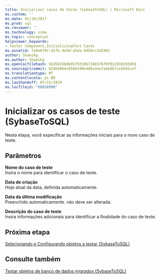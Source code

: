 ```yaml
---
title: Inicializar casos de teste (SybaseToSQL) | Microsoft Docs
ms.custom: ''
ms.date: 01/19/2017
ms.prod: sql
ms.reviewer: ''
ms.technology: ssma
ms.topic: conceptual
helpviewer_keywords:
- Tester Component,InitializingTest Cases
ms.assetid: fa0e0797-d1fb-4e56-a5da-8458cc2d2401
author: Shamikg
ms.author: Shamikg
ms.openlocfilehash: 56d5426b0b05793106724b576f9f012938393d58
ms.sourcegitcommit: b2464064c0566590e486a3aafae6d67ce2645cef
ms.translationtype: MT
ms.contentlocale: pt-BR
ms.lasthandoff: 07/15/2019
ms.locfileid: "68028990"
---
```

# <a name="initializing-test-cases-sybasetosql"></a>Inicializar os casos de teste (SybaseToSQL)
Nesta etapa, você especificar as informações iniciais para o novo caso de teste.  
  
## <a name="parameters"></a>Parâmetros  
**Nome do caso de teste**  
Insira o nome para identificar o caso de teste.  
  
**Data de criação**  
Hoje atual da data, definida automaticamente.  
  
**Data da última modificação**  
Preenchido automaticamente. não deve ser alterada.  
  
**Descrição do caso de teste**  
Insira informações adicionais para identificar a finalidade do caso de teste.  
  
## <a name="next-step"></a>Próxima etapa  
[Selecionando e Configurando objetos a testar &#40;SybaseToSQL&#41;](../../ssma/sybase/selecting-and-configuring-objects-to-test-sybasetosql.md)  
  
## <a name="see-also"></a>Consulte também  
[Testar objetos de banco de dados migrados &#40;SybaseToSQL&#41;](../../ssma/sybase/testing-migrated-database-objects-sybasetosql.md)  
  
